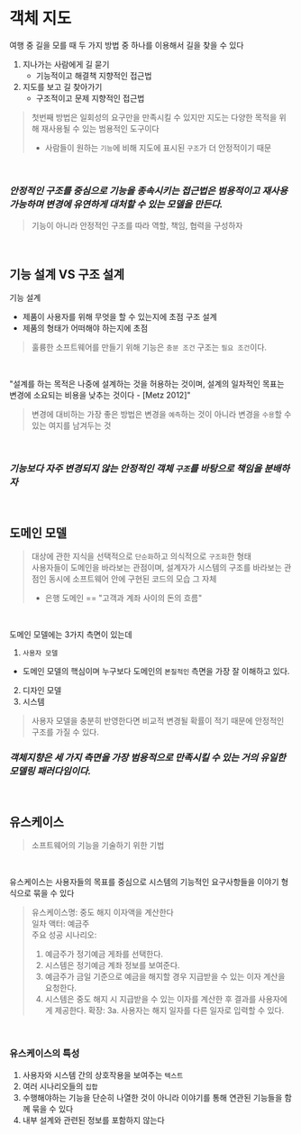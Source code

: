 # 객체 지도

여행 중 길을 모를 때 두 가지 방법 중 하나를 이용해서 길을 찾을 수 있다
1. 지나가는 사람에게 길 묻기
    * 기능적이고 해결책 지향적인 접근법
2. 지도를 보고 길 찾아가기
    * 구조적이고 문제 지향적인 접근법
> 첫번째 방법은 일회성의 요구만을 만족시킬 수 있지만 지도는 다양한 목적을 위해 재사용될 수 있는 범용적인 도구이다
> * 사람들이 원하는 `기능`에 비해 지도에 표시된 `구조`가 더 안정적이기 때문

<br>

### ***안정적인 구조를 중심으로 기능을 종속시키는 접근법은 범용적이고 재사용 가능하며 변경에 유연하게 대처할 수 있는 모델을 만든다.***
> 기능이 아니라 안정적인 구조를 따라 역할, 책임, 협력을 구성하자

<br>
   
## 기능 설계 VS 구조 설계

기능 설계
 * 제품이 사용자를 위해 무엇을 할 수 있는지에 초점
구조 설계
 * 제품의 형태가 어떠해야 하는지에 초점
 > 훌륭한 소프트웨어를 만들기 위해 기능은 `충분 조건` 구조는 `필요 조건`이다.

<br>

"설계를 하는 목적은 나중에 설계하는 것을 허용하는 것이며, 설계의 일차적인 목표는 변경에 소요되는 비용을 낮추는 것이다 - [Metz 2012]"
> 변경에 대비하는 가장 좋은 방법은 변경을 `예측`하는 것이 아니라 변경을 `수용`할 수 있는 여지를 남겨두는 것

<br>

### ***기능보다 자주 변경되지 않는 안정적인 객체 `구조`를 바탕으로 책임을 분배하자***

<br>

## 도메인 모델
> 대상에 관한 지식을 선택적으로 `단순화`하고 의식적으로 `구조화`한 형태   
> 사용자들이 도메인을 바라보는 관점이며, 설계자가 시스템의 구조를 바라보는 관점인 동시에 소프트웨어 안에 
> 구현된 코드의 모습 그 자체
> * 은행 도메인 == "고객과 계좌 사이의 돈의 흐름"
<br>

도메인 모델에는 3가지 측면이 있는데 
1. `사용자 모델`
 * 도메인 모델의 핵심이며 누구보다 도메인의 `본질적인` 측면을 가장 잘 이해하고 있다.
2. 디자인 모델
3. 시스템
> 사용자 모델을 충분히 반영한다면 비교적 변경될 확률이 적기 때문에 안정적인 구조를 가질 수 있다.

### ***객체지향은 세 가지 측면을 가장 범용적으로 만족시킬 수 있는 거의 유일한 모델링 패러다임이다.***
<br>


## 유스케이스
> 소프트웨어의 기능을 기술하기 위한 기법

<br>

유스케이스는 사용자들의 목표를 중심으로 시스템의 기능적인 요구사항들을 이야기 형식으로 묶을 수 있다
> 유스케이스명: 중도 해지 이자액을 계산한다   
> 일차 액터: 예금주   
> 주요 성공 시나리오:   
> 1. 예금주가 정기예금 게좌를 선택한다.
> 2. 시스템은 정기예금 계좌 정보를 보여준다.
> 3. 예금주가 금일 기준으로 예금을 해지할 경우 지급받을 수 있는 이자 계산을 요청한다.
> 4. 시스템은 중도 해지 시 지급받을 수 있는 이자를 계산한 후 결과를 사용자에게 제공한다.
> 확장: 3a. 사용자는 해지 일자를 다른 일자로 입력할 수 있다.
 
<br>

### 유스케이스의 특성
1. 사용자와 시스템 간의 상호작용을 보여주는 `텍스트`
2. 여러 시나리오들의 `집합`
3. 수행해야하는 기능을 단순히 나열한 것이 아니라 이야기를 통해 연관된 기능들을 함께 묶을 수 있다
4. 내부 설계와 관련된 정보를 포함하지 않는다



